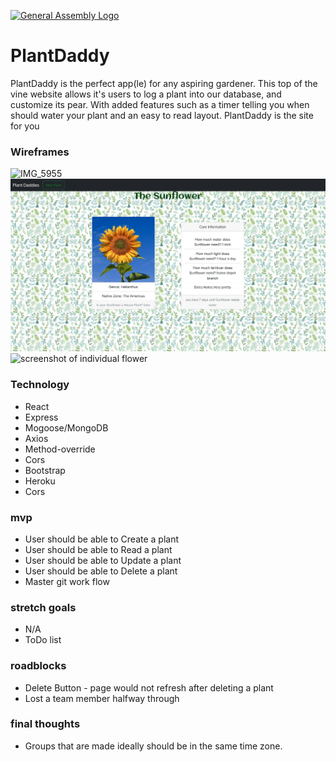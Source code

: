
[![General Assembly Logo](https://camo.githubusercontent.com/1a91b05b8f4d44b5bbfb83abac2b0996d8e26c92/687474703a2f2f692e696d6775722e636f6d2f6b6538555354712e706e67)](https://generalassemb.ly/education/web-development-immersive)

# PlantDaddy

PlantDaddy is the perfect app(le) for any aspiring gardener. This top of the vine website allows it's users to log a plant into our database, and customize its pear. With added features such as a timer telling you when should water your plant and an easy to read layout. PlantDaddy is the site for you

### Wireframes
![IMG_5955](https://user-images.githubusercontent.com/83625073/128268660-3d18c8ef-37ca-45af-b51e-05f425954d6d.jpg)
![screenshot of main page](./img/indexScreenshot.png)	
![screenshot of individual flower](./img/showScreenshot.png)

### Technology

- React
- Express
- Mogoose/MongoDB
- Axios
- Method-override
- Cors
- Bootstrap
- Heroku
- Cors

### mvp
- User should be able to Create a plant
- User should be able to Read a plant
- User should be able to Update a plant
- User should be able to Delete a plant
- Master git work flow

### stretch goals
- N/A
- ToDo list

### roadblocks
- Delete Button - page would not refresh after deleting a plant
- Lost a team member halfway through

### final thoughts
- Groups that are made ideally should be in the same time zone.
